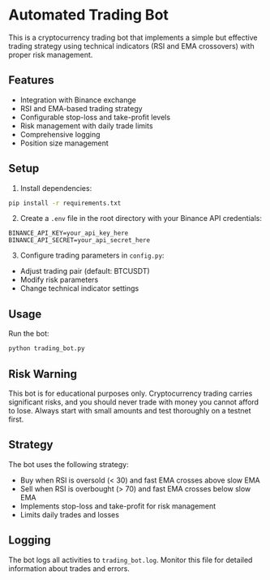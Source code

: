 # Automated Trading Bot

This is a cryptocurrency trading bot that implements a simple but effective trading strategy using technical indicators (RSI and EMA crossovers) with proper risk management.

## Features

- Integration with Binance exchange
- RSI and EMA-based trading strategy
- Configurable stop-loss and take-profit levels
- Risk management with daily trade limits
- Comprehensive logging
- Position size management

## Setup

1. Install dependencies:
```bash
pip install -r requirements.txt
```

2. Create a `.env` file in the root directory with your Binance API credentials:
```
BINANCE_API_KEY=your_api_key_here
BINANCE_API_SECRET=your_api_secret_here
```

3. Configure trading parameters in `config.py`:
- Adjust trading pair (default: BTCUSDT)
- Modify risk parameters
- Change technical indicator settings

## Usage

Run the bot:
```bash
python trading_bot.py
```

## Risk Warning

This bot is for educational purposes only. Cryptocurrency trading carries significant risks, and you should never trade with money you cannot afford to lose. Always start with small amounts and test thoroughly on a testnet first.

## Strategy

The bot uses the following strategy:
- Buy when RSI is oversold (< 30) and fast EMA crosses above slow EMA
- Sell when RSI is overbought (> 70) and fast EMA crosses below slow EMA
- Implements stop-loss and take-profit for risk management
- Limits daily trades and losses

## Logging

The bot logs all activities to `trading_bot.log`. Monitor this file for detailed information about trades and errors.
